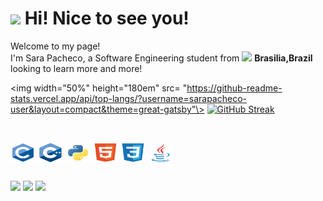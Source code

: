 <h1><img src="https://emojis.slackmojis.com/emojis/images/1531849430/4246/blob-sunglasses.gif?1531849430" width="30"/> Hi! Nice to see you!</h1>


<p>Welcome to my page! </br> I'm Sara Pacheco, a Software Engineering student from <img src="https://m.media-amazon.com/images/I/21lKi8c2hhL._AC_UF894,1000_QL80_.jpg" width="13"/> <b>Brasilia,Brazil</b> looking to learn more and more!</p>

<div> 
  
  <img width="50%" height="180em" src= "https://github-readme-stats.vercel.app/api/top-langs/?username=sarapacheco-user&layout=compact&theme=great-gatsby"\>
  <a href="https://git.io/streak-stats"><img src="https://github-readme-streak-stats.herokuapp.com?user=sarapacheco-user&theme=great-gatsby&date_format=M%20j%5B%2C%20Y%5D&mode=weekly" alt="GitHub Streak" /></a>

</div>

##

<div style="display: inline_block"><br>
  <img align="center" alt="C" height="30" width="40" src="https://raw.githubusercontent.com/devicons/devicon/master/icons/c/c-original.svg">
  <img align="center" alt="Cpp" height="30" width="40" src="https://raw.githubusercontent.com/devicons/devicon/master/icons/cplusplus/cplusplus-original.svg">
  <img align="center" alt="Python" height="30" width="40" src="https://raw.githubusercontent.com/devicons/devicon/master/icons/python/python-original.svg">
  <img align="center" alt="HTML" height="30" width="40" src="https://raw.githubusercontent.com/devicons/devicon/master/icons/html5/html5-original.svg">
  <img align="center" alt="CSS" height="30" width="40" src="https://raw.githubusercontent.com/devicons/devicon/master/icons/css3/css3-original.svg">
  <img align="center" alt="Java" height="30" width="40" src="https://raw.githubusercontent.com/devicons/devicon/master/icons/java/java-original.svg">
</div>

##

<div> 
  <a href = "mailto:thesarapacheco@gmail.com"><img src="https://img.shields.io/badge/-Gmail-%23333?style=for-the-badge&logo=gmail&logoColor=white" ></a>
  <a href="https://instagram.com/s.arapacheco"><img src="https://img.shields.io/badge/-Instagram-%23E4405F?style=for-the-badge&logo=instagram&logoColor=white"></a> 
  <a href="https://www.linkedin.com/in/sara-pacheco-de-azevedo-908052289"><img src="http://img.shields.io/badge/-LinkedIn-%230077B5?style=for-the-badge&logo=linkedin&logoColor=white"></a> 
</div>
